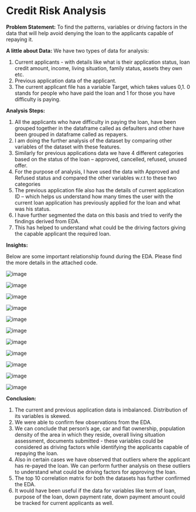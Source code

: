 # Credit Risk Analysis
**Problem Statement:** To find the patterns, variables or driving factors in the data that will help avoid denying the loan to the applicants capable of repaying it.

**A little about Data:**
We have two types of data for analysis:
1. Current applicants - with details like what is their application status, loan credit amount, income, living situation, family status, assets they own etc.
2. Previous application data of the applicant.
3. The current applicant file has a variable Target, which takes values 0,1. 0 stands for people who have paid the loan and 1 for those you have difficulty is paying.

**Analysis Steps:**

1. All the applicants who have difficulty in paying the loan, have been grouped together in the dataframe called as defaulters and other have been grouped in dataframe called as repayers.
2. I am doing the further analysis of the dataset by comparing other variables of the dataset with these features.
3. Similarly for previous applications data we have 4 different categories based on the status of the loan – approved, cancelled, refused, unused offer.
4. For the purpose of analysis, I have used the data with Approved and Refused status and compared the other variables w.r.t to these two categories
5. The previous application file also has the details of current application ID – which helps us understand how many times the user with the current loan application has previously applied for the loan and what was his status. 
6. I have further segmented the data on this basis and tried to verify the findings derived from EDA.
7. This has helped to understand what could be the driving factors giving the capable applicant the required loan.

**Insights:**

Below are some important relationship found during the EDA. Please find the more details in the attached code.

![image](https://github.com/dshreesr/credit-loan-analysis/assets/33718332/d4d6481c-02c9-45d2-836a-3559ab74ff82)

![image](https://github.com/dshreesr/credit-loan-analysis/assets/33718332/65ca55de-0d7c-424e-95d1-8e58fdbbb21a)

![image](https://github.com/dshreesr/credit-loan-analysis/assets/33718332/4455839d-1f72-4a37-b0aa-89840954dd4c)

![image](https://github.com/dshreesr/credit-loan-analysis/assets/33718332/39e5eee0-ec1a-44e2-af88-0b199104c0fb)

![image](https://github.com/dshreesr/credit-loan-analysis/assets/33718332/887b0bd6-3d9e-48de-a88f-cedc5fb6f383)

![image](https://github.com/dshreesr/credit-loan-analysis/assets/33718332/08005bd8-f2b5-4f6b-bb6d-1f2982c787b3)

![image](https://github.com/dshreesr/credit-loan-analysis/assets/33718332/4fb9f92f-0b4b-45f6-948c-8dd74f9915db)

![image](https://github.com/dshreesr/credit-loan-analysis/assets/33718332/258951f3-0b1c-45f3-bb07-df380f0e9bda)

![image](https://github.com/dshreesr/credit-loan-analysis/assets/33718332/1b933784-65c6-4515-8055-3245f837991e)

![image](https://github.com/dshreesr/credit-loan-analysis/assets/33718332/f8322f87-73f9-485a-8e11-1d3bed01696c)

![image](https://github.com/dshreesr/credit-loan-analysis/assets/33718332/ebf19fae-b2f5-4d89-9a64-db777499ad56)

**Conclusion:**
1. The current and previous application data is imbalanced. Distribution of its variables is skewed.
2. We were able to confirm few observations from the EDA.
3. We can conclude that person’s age, car and flat ownership, population density of the area in which they reside, overall living situation assessment, documents submitted - these variables could be considered as driving factors while identifying the applicants capable of repaying the loan.
4. Also in certain cases we have observed that outliers where the applicant has re-payed the loan. We can perform further analysis on these outliers to understand what could be driving factors for approving the loan.
5. The top 10 correlation matrix for both the datasets has further confirmed the EDA.
6. It would have been useful if the data for variables like term of loan, purpose of the loan, down payment rate, down payment amount could be tracked for current applicants as well.
